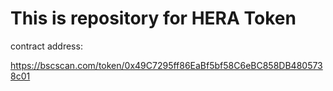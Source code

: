 # This is repository for HERA Token
contract address:

https://bscscan.com/token/0x49C7295ff86EaBf5bf58C6eBC858DB4805738c01




